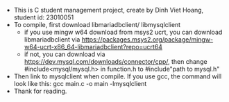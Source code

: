 - This is C student management project, create by Dinh Viet Hoang, student id: 23010051
- To compile, first download libmariadbclient/ libmysqlclient 
    + if you use mingw w64 download from msys2 ucrt, you can download libmariadbclient via https://packages.msys2.org/package/mingw-w64-ucrt-x86_64-libmariadbclient?repo=ucrt64
    + if not, you can download via https://dev.mysql.com/downloads/connector/cpp/, then change #include<mysql/mysql.h> in function.h to #include"path to mysql.h"
- Then link to mysqlclient when compile. If you use gcc, the command will look like this: gcc main.c -o main -lmysqlclient
- Thank for reading.
